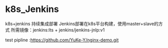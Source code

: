 # k8s_Jenkins
k8s+jenkins 持续集成部署
Jenkins部署在k8s平台构建，使用master+slave的方式
所需镜像：jenkins:lts  + jenkins/jenkins-jnlp:v1

test pipline :https://github.com/YuKe-Y/nginx-demo.git
